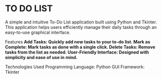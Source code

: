 # TO DO LIST

A simple and intuitive To-Do List application built using Python and Tkinter. This application helps users efficiently manage their daily tasks through an easy-to-use graphical interface.

Features
**Add Tasks: Quickly add new tasks to your to-do list.
Mark as Complete: Mark tasks as done with a single click.
Delete Tasks: Remove tasks from the list as needed.
User-Friendly Interface: Designed with simplicity and ease of use in mind.**

Technologies Used
Programming Language: Python
GUI Framework: Tkinter
